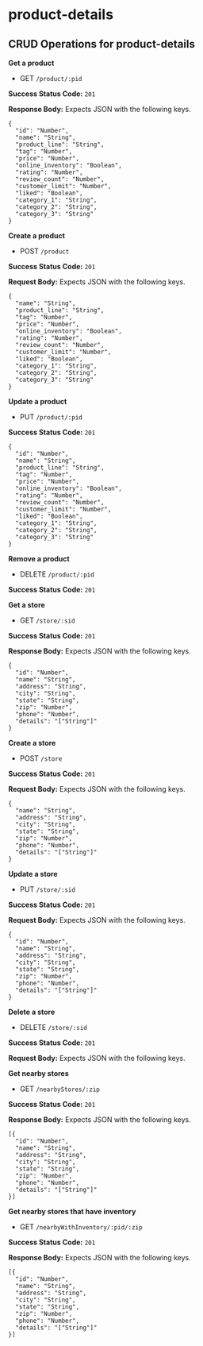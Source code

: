 # product-details

## CRUD Operations for product-details

**Get a product**
* GET `/product/:pid`

**Success Status Code:** `201`

**Response Body:** Expects JSON with the following keys.

```
{
  "id": "Number",
  "name": "String",
  "product_line": "String",
  "tag": "Number",
  "price": "Number",
  "online_inventory": "Boolean",
  "rating": "Number",
  "review_count": "Number",
  "customer_limit": "Number",
  "liked": "Boolean",
  "category_1": "String",
  "category_2": "String",
  "category_3": "String"
}
```

**Create a product**
* POST `/product`

**Success Status Code:** `201`

**Request Body:** Expects JSON with the following keys.

```
{
  "name": "String",
  "product_line": "String",
  "tag": "Number",
  "price": "Number",
  "online_inventory": "Boolean",
  "rating": "Number",
  "review_count": "Number",
  "customer_limit": "Number",
  "liked": "Boolean",
  "category_1": "String",
  "category_2": "String",
  "category_3": "String"
}
```

**Update a product**
* PUT `/product/:pid`

**Success Status Code:** `201`

```
{
  "id": "Number",
  "name": "String",
  "product_line": "String",
  "tag": "Number",
  "price": "Number",
  "online_inventory": "Boolean",
  "rating": "Number",
  "review_count": "Number",
  "customer_limit": "Number",
  "liked": "Boolean",
  "category_1": "String",
  "category_2": "String",
  "category_3": "String"
}
```

**Remove a product**
* DELETE `/product/:pid`

**Success Status Code:** `201`


**Get a store**
* GET `/store/:sid`

**Success Status Code:** `201`

**Response Body:** Expects JSON with the following keys.

```
{
  "id": "Number",
  "name": "String",
  "address": "String",
  "city": "String",
  "state": "String",
  "zip": "Number",
  "phone": "Number",
  "details": "["String"]"
}
```


**Create a store**
* POST `/store`

**Success Status Code:** `201`

**Request Body:** Expects JSON with the following keys.

```
{
  "name": "String",
  "address": "String",
  "city": "String",
  "state": "String",
  "zip": "Number",
  "phone": "Number",
  "details": "["String"]"
}
```

**Update a store**
* PUT `/store/:sid`

**Success Status Code:** `201`

**Request Body:** Expects JSON with the following keys.

```
{
  "id": "Number",
  "name": "String",
  "address": "String",
  "city": "String",
  "state": "String",
  "zip": "Number",
  "phone": "Number",
  "details": "["String"]"
}
```

**Delete a store**
* DELETE `/store/:sid`

**Success Status Code:** `201`

**Request Body:** Expects JSON with the following keys.


**Get nearby stores**
* GET `/nearbyStores/:zip`

**Success Status Code:** `201`

**Response Body:** Expects JSON with the following keys.

```
[{
  "id": "Number",
  "name": "String",
  "address": "String",
  "city": "String",
  "state": "String",
  "zip": "Number",
  "phone": "Number",
  "details": "["String"]"
}]
```


**Get nearby stores that have inventory**
* GET `/nearbyWithInventory/:pid/:zip`

**Success Status Code:** `201`

**Response Body:** Expects JSON with the following keys.

```
[{
  "id": "Number",
  "name": "String",
  "address": "String",
  "city": "String",
  "state": "String",
  "zip": "Number",
  "phone": "Number",
  "details": "["String"]"
}]
```